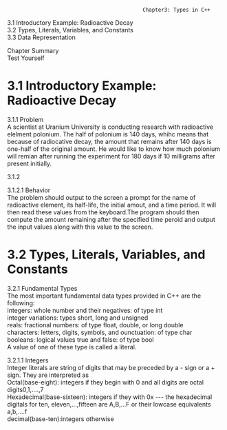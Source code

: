                                                 Chapter3: Types in C++
3.1 Introductory Example: Radioactive Decay </br>
3.2 Types, Literals, Variables, and Constants</br>
3.3 Data Representation</br>

Chapter Summary</br>
Test Yourself

# 3.1 Introductory Example: Radioactive Decay</br>
3.1.1  Problem</br>
A scientist at Uranium University is conducting research with radioactive elelment polonium. The half of polonium is 140 days, whihc means
that because of radiocative decay, the amount that remains after 140 days is one-half of the original amount. He would like to know how much polonium will remian after running the experiment for 180 days if 10 milligrams after present initially.</br>

3.1.2</br>

3.1.2.1 Behavior</br>
The problem should output to the screen a prompt for the name of radioactive element, its half-life, the initial amout, and a time period.
It will then read these values from the keyboard.The program should then compute the amount remaining after the specified time peroid and output the input values along with this value to the screen.</br>

# 3.2 Types, Literals, Variables, and Constants</br>
3.2.1 Fundamental Types</br>
The most important fundamental data types provided in C++ are the following:</br>
integers: whole number and their negatives: of type int</br>
integer variations: types short, long and unsigned</br>
reals: fractional numbers: of type float, double, or long double</br>
characters: letters, digits, symbols, and ounctuation: of type char</br>
booleans: logical values true and false: of type bool</br>
A value of one of these type is called a literal.</br>

3.2.1.1 Integers</br>
Integer literals are string of digits that may be preceded by a - sign or a + sign. They are interpreted as</br>
Octal(base-eight): integers if they begin with 0 and all digits are octal digits0,1,....,7<br>
Hexadecimal(base-sixteen): integers if they with 0x --- the hexadecimal digitals for ten, eleven,...,fifteen are A,B,...F 
or their lowcase equivalents a,b,....f<br>
decimal(base-ten):integers otherwise








